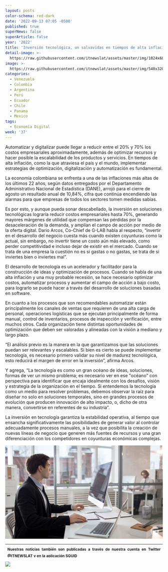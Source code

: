 ```yaml
---
layout: posts
color-schema: red-dark
date: '2022-09-13 07:05 -0500'
published: true
superNews: false
superArticle: false
year: '2022'
title: 'Inversión tecnológica, un salvavidas en tiempos de alta inflación'
detail-image: >-
  https://raw.githubusercontent.com/itnewslat/assets/master/img/1024x680/trabajador-en-pantalla-g.jpg
image: >-
  https://raw.githubusercontent.com/itnewslat/assets/master/img/540x320/trabajador-en-pantalla-p.jpg
categories:
  - Venezuela
  - Colombia
  - Argentina
  - Perú
  - Ecuador
  - Chile
  - Panama
  - Mexico
tags:
  - Economía Digital
week: '37'
---
```

Automatizar y digitalizar puede llegar a reducir entre el 20% y 70% los costos empresariales aproximadamente, además de optimizar recursos y hacer posible la escalabilidad de los productos y servicios. En tiempos de alta inflación, como la que atraviesa el país y el mundo, implementar estrategias de optimización, digitalización y automatización es fundamental.
 
La economía colombiana se enfrenta a una de las inflaciones más altas de los últimos 22 años, según datos entregados por el Departamento Administrativo Nacional de Estadística (DANE), arrojó para el cierre de agosto un resultado anual de 10,84%, cifra que continúa encendiendo las alarmas para que empresas de todos los sectores tomen medidas sabias.
 
Es por esto, y aunque pueda sonar descabellado, la inversión en soluciones tecnológicas lograría reducir costos empresariales hasta 70%, generando mayores márgenes de utilidad que compensan las pérdidas por la desaceleración de la demanda, y amplían el campo de acción por medio de la oferta digital. Dario Arcos, Co-Chief de G-LAB habla al respecto, “invertir en el desarrollo del negocio cuesta más cuando existen coyunturas como la actual, sin embargo, no invertir tiene un costo aún más elevado, como perder competitividad e incluso dejar de existir en el mercado. Cuando se trata de una empresa la cuestión no es si gastas o no gastas, se trata de si inviertes bien o inviertes mal”.
 
El desarrollo de tecnología es un acelerador y facilitador para la construcción de ideas y optimización de procesos. Cuando se habla de una alta inflación y una muy probable recesión, se hace necesario optimizar costos, automatizar procesos y aumentar el campo de acción a bajo costo, para lograrlo se puede hacer a través del desarrollo de soluciones basadas en software.
 
En cuanto a los procesos que son recomendables automatizar están principalmente los canales de ventas que requieren de una alta carga de personal, operaciones logísticas que se ejecutan principalmente de forma manual, control de inventarios, procesos de inspección y verificación, entre muchos otros. Cada organización tiene distintas oportunidades de optimización que deben ser valoradas y alineadas con la visión a mediano y largo plazo.
 
“El análisis previo es la manera en la que garantizamos que las soluciones puedan ser relevantes y escalables. Si bien es cierto se puede implementar tecnología, es necesario primero validar su nivel de madurez tecnológica, esto reducirá el margen de error en la inversión”, afirma Arcos.
 
Y agrega, “La tecnología es como un gran océano de ideas, soluciones, formas de ver un mismo problema; es necesario ver en ese "océano" con perspectiva para identificar que encaja idealmente con los desafíos, visión y estrategia de la organización en el tiempo. Si entendemos la tecnología como un medio para resolver problemas, debemos observar la raíz para diseñar no solo en soluciones temporales, sino en grandes procesos de evolución que producen innovación de alto impacto, o, dicho de otra manera, convertirse en referentes de su industria”.
 
La inversión en tecnología garantiza la estabilidad operativa, al tiempo que ensancha significativamente las posibilidades de generar valor al controlar adecuadamente procesos manuales, a la vez que posibilita la creación de nuevas líneas de negocio que generen más fuentes de recursos y una gran diferenciación con los competidores en coyunturas económicas complejas.

![](https://raw.githubusercontent.com/itnewslat/assets/master/img/540x320/trabajador-en-pantalla-p.jpg)

<table style="height: 42px;" width="569">
<tbody>
<tr>
<td style="text-align: justify;"><sub><strong>Nuestras noticias también son publicadas a través de nuestra cuenta en Twitter <a href="https://twitter.com/itnewslat?lang=es">@ITNEWSLAT</a> y en la aplicación <a href="https://squidapp.co/en/">SQUID</a></strong></sub></td>
</tr>
</tbody>
</table>

<img src="https://tracker.metricool.com/c3po.jpg?hash=56f88a41e39ab42c063cc51676587a04"/>
